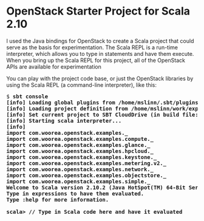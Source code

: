 # OpenStack Starter Project for Scala 2.10 #

I used the Java bindings for OpenStack to create a Scala project that could serve as the basis for experimentation.
The Scala REPL is a run-time interpreter, which allows you to type in statements and have them execute.
When you bring up the Scala REPL for this project, all of the OpenStack APIs are available for experimentation

You can play with the project code base, or just the OpenStack libraries by using the Scala REPL (a command-line interpreter), like this:

<pre>
$ <b>sbt console</a>
[info] Loading global plugins from /home/mslinn/.sbt/plugins
[info] Loading project definition from /home/mslinn/work/experiments/openstack/project
[info] Set current project to SBT CloudDrive (in build file:/home/mslinn/work/experiments/openstack/)
[info] Starting scala interpreter...
[info]
import com.woorea.openstack.examples._
import com.woorea.openstack.examples.compute._
import com.woorea.openstack.examples.glance._
import com.woorea.openstack.examples.hpcloud._
import com.woorea.openstack.examples.keystone._
import com.woorea.openstack.examples.metering.v2._
import com.woorea.openstack.examples.network._
import com.woorea.openstack.examples.objectstore._
import com.woorea.openstack.examples.simple._
Welcome to Scala version 2.10.2 (Java HotSpot(TM) 64-Bit Server VM, Java 1.7.0_25).
Type in expressions to have them evaluated.
Type :help for more information.

scala> <b>// Type in Scala code here and have it evaluated</b>
</pre>
